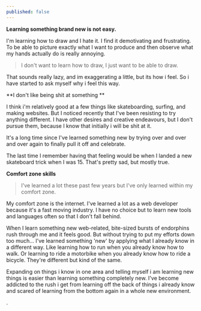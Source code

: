```yaml
---
published: false
---
```



**Learning something brand new is not easy.**

I'm learning how to draw and I hate it. I find it demotivating and frustrating. To be able to picture exactly what I want to produce and then observe what my hands actually do is really annoying.

> I don't want to learn how to draw, I just want to be able to draw.

That sounds really lazy, and im exaggerating a little, but its how i feel. So i have started to ask myself why i feel this way.

**I don't like being shit at something **

I think i'm relatively good at a few things like skateboarding, surfing, and making websites. But I noticed recently that I've been resisting to try anything different. I have other desires and creative endeavours, but I don't pursue them, because I know that initially i will be shit at it.

It's a long time since I've learned something new by trying over and over and over again to finally pull it off and celebrate.

The last time I remember having that feeling would be when I landed a new skateboard trick when I was 15. That's pretty sad, but mostly true.

**Comfort zone skills**

> I've learned a lot these past few years but I've only learned within my comfort zone.

My comfort zone is the internet. I've learned a lot as a web developer because it's a fast moving industry. I have no choice but to learn new tools and languages often so that I don't fall behind.

When I learn something new web-related, bite-sized bursts of endorphins rush through me and it feels good. But without trying to put my efforts down too much... I've learned something 'new' by applying what I already know in a different way. Like learning how to run when you already know how to walk. Or learning to ride a motorbike when you already know how to ride a bicycle. They're different but kind of the same.

Expanding on things i know in one area and telling myself i am learning new things is easier than learning something completely new. I've become addicted to the rush i get from learning off the back of things i already know and scared of learning from the bottom again in a whole new environment.

.
